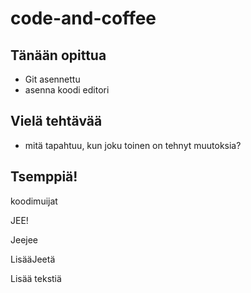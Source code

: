 # code-and-coffee


## Tänään opittua

 - Git asennettu
 - asenna koodi editori
 

## Vielä tehtävää

 - mitä tapahtuu, kun joku toinen on tehnyt muutoksia?

 ## Tsemppiä!

 koodimuijat

 JEE!

 Jeejee

 LisääJeetä

 Lisää tekstiä